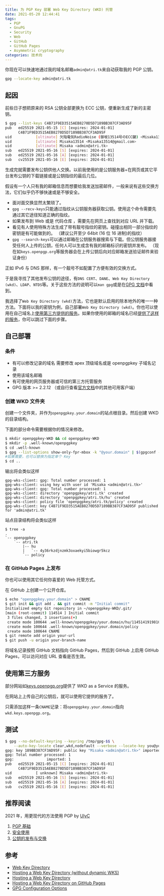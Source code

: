 ```yaml
---
title: 为 PGP Key 部署 Web Key Directory (WKD) 托管
date: 2021-05-20 12:44:41
tags:
  - PGP
  - GnuPG
  - Security
  - Web
  - GitHub
  - GitHub Pages
  - Asymmetric cryptography
categories: 技术向
---
```


你现在可以快速地通过我的域名邮箱`admin@atri.tk`来自动获取我的 PGP 公钥。

```sh
gpg --locate-key admin@atri.tk
```

<!-- more -->

## 起因

前些日子想把原来的 RSA 公钥全部更换为 ECC 公钥，便重新生成了新的主密钥。

```sh
$ gpg --list-keys C4B71F9ED3515AEB8270D5D7189BB387CF3AD95F
pub   ed25519 2021-05-15 [C] [expires: 2024-01-01]
      C4B71F9ED3515AEB8270D5D7189BB387CF3AD95F
uid           [ultimate] 欠陥電気RadioNoise (御坂13514号のECC鍵) <Misaka13514@gmail.com>
uid           [ultimate] Misaka13514 <Misaka13514@gmail.com>
uid           [ultimate] Misaka <admin@atri.tk>
sub   ed25519 2021-05-16 [S] [expires: 2024-01-01]
sub   ed25519 2021-05-16 [A] [expires: 2024-01-01]
sub   cv25519 2021-05-16 [E] [expires: 2024-01-01]
```

生成完就需要发布公钥供他人交换。以前我使用的是公钥服务器+在网页或其它平台发布公钥的下载链接或是公钥指纹的最后几位。

假设有一个人只有我的邮箱信息而想要给我发送加密邮件，一般来说有这些交换方法，它们似乎仍不够快速或是不够安全。

- 面对面交换显然太繁琐了。
- `gpg --recv-keys`只能通过指纹从公钥服务器获取公钥。使用这个命令需要先通过其它途径知道正确的指纹。
- 如果发布到 Web 或是 代码仓库 ，需要先在网页上查找到对应 URL 并下载。
- 看见有人使用特殊方法生成了带有靓号指纹的密钥。碰撞出相同一部分指纹的密钥是有可能做到的。
  （建议公开至少 64bit (16 位 16 进制)的指纹）
- `gpg --search-keys`可以通过邮箱在公钥服务器搜索与下载。但公钥服务器接受任何人上传的公钥，任何人可以生成含有我的邮箱标识的密钥并发布。
  （现在如`keys.openpgp.org`等服务器会在上传公钥后向对应邮箱发送验证邮件来验证身份）

正如 IPv6 与 DNS 那样，有一个靓号不如配置了方便有效的交换方式。

于是我寻找了其他发布公钥的途径，有`DNS CERT`、`DANE`、`Web Key Directory (wkd)`、`LDAP`、`NTDS`等。关于这些方法的说明可以`man gpg`或是在[GPG 文档](https://www.gnupg.org/documentation/manuals/gnupg/GPG-Configuration-Options.html)中看到。

我选择了`Web Key Directory (wkd)`方法，它也是默认启用的除本地外的唯一一种方法。下面将以我的密钥为例，自己部署`Web Key Directory (wkd)`。你也可以使用在自己域名上[使用第三方提供的服务](#使用第三方服务)。如果你使用的邮箱的域名已经[提供了这样的服务](https://wiki.gnupg.org/WKD#Mail_Service_Providers_offering_WKD)，你可以跳过下面的步骤。

## 自己部署

### 条件

- 有可以修改记录的域名
  需要修改 apex 顶级域名或是 openpgpkey 子域名记录
- 使用该域名邮箱
- 有可使用的网页服务器或可信的第三方托管服务
- GPG 版本 >= 2.2.12 （或自行查看[官方文档](https://wiki.gnupg.org/WKDHosting)中的其他可用客户端）

### 创建 WKD 文件夹

创建一个文件夹，并作为`openpgpkey.your.domain`的站点根目录。然后创建 WKD 的目录结构。

下面的部分命令需要根据你的情况来修改。

```sh
$ mkdir openpgpkey-WKD && cd openpgpkey-WKD
$ mkdir -p .well-known/openpgpkey
$ cd .well-known
$ gpg --list-options show-only-fpr-mbox -k "@your.domain" | $(gpgconf --list-dirs libexecdir)/gpg-wks-client -v --install-key
#如果需要，也可以替换为指定单个 Key
$ cd ..
```

输出将会类似这样

```text
gpg-wks-client: gpg: Total number processed: 1
gpg-wks-client: using key with user id 'Misaka <admin@atri.tk>'
gpg-wks-client: gpg: Total number processed: 1
gpg-wks-client: directory 'openpgpkey/atri.tk' created
gpg-wks-client: directory 'openpgpkey/atri.tk/hu' created
gpg-wks-client: policy file 'openpgpkey/atri.tk/policy' created
gpg-wks-client: key C4B71F9ED3515AEB8270D5D7189BB387CF3AD95F published for 'admin@atri.tk'
```

站点目录结构将会类似这样

```text
$ tree -a
.
`-- openpgpkey
    `-- atri.tk
        |-- hu
        |   `-- 4y36rkzdjnzmk3oxaekyi5biowgr5kcz
        `-- policy
```

### 在 GitHub Pages 上发布

你也可以使用其它任何你喜爱的 Web 托管方式。

在 GitHub 上创建一个公开仓库。

```sh
$ echo "openpgpkey.your.domain" > CNAME
$ git init && git add . && git commit -m "Initial commit"
Initialized empty Git repository in ~/openpgpkey-WKD/.git/
[main (root-commit) 114514 ] Initial commit
 3 files changed, 3 insertions(+)
 create mode 100644 .well-known/openpgpkey/your.domain/hu/1145141919810aaaaaa
 create mode 100644 .well-known/openpgpkey/your.domain/policy
 create mode 100644 CNAME
$ git remote add origin your-url
$ git push -u origin your-branch-name
```

将域名记录按照 GitHub 文档指向 GitHub Pages，然后到 GitHub 上启用 GitHub Pages，可以访问对应 URL 查看是否生效。

## 使用第三方服务

部分网站如[keys.openpgp.org](https://keys.openpgp.org/about/usage)提供了 WKD as a Service 的服务。

在网站上上传自己的公钥后，就可以使用它提供的服务了。

只需添加这样一条`CNAME`记录：将`openpgpkey.your.domain`指向`wkd.keys.openpgp.org`。

## 测试

```sh
$ gpg --no-default-keyring --keyring /tmp/gpg-$$ \
    --auto-key-locate clear,wkd,nodefault --verbose --locate-key you@your.domain
gpg: key 189BB387CF3AD95F: public key "Misaka <admin@atri.tk>" imported
gpg: Total number processed: 1
gpg:               imported: 1
pub   ed25519 2021-05-15 [C] [expires: 2024-01-01]
      C4B71F9ED3515AEB8270D5D7189BB387CF3AD95F
uid           [ unknown] Misaka <admin@atri.tk>
sub   ed25519 2021-05-16 [S] [expires: 2024-01-01]
sub   ed25519 2021-05-16 [A] [expires: 2024-01-01]
sub   cv25519 2021-05-16 [E] [expires: 2024-01-01]
```

## 推荐阅读

2021 年，用更现代的方法使用 PGP by [UlyC](https://ulyc.github.io/)

1. [PGP 基础](https://ulyc.github.io/2021/01/13/2021年-用更现代的方法使用PGP-上/)
2. [安全使用](https://ulyc.github.io/2021/01/18/2021年-用更现代的方法使用PGP-中/)
3. [公钥的发布与交换](https://ulyc.github.io/2021/01/26/2021年-用更现代的方法使用PGP-下/)

## 参考

- [Web Key Directory](https://wiki.gnupg.org/WKD)
- [Hosting a Web Key Directory (without dynamic WKS)](https://wiki.gnupg.org/WKDHosting)
- [Hosting a Web Key Directory](https://gnupg.org/blog/20161027-hosting-a-web-key-directory.html)
- [Hosting a Web Key Directory on GitHub Pages](https://github.com/mihalyr/openpgpkey)
- [GPG Configuration Options](https://www.gnupg.org/documentation/manuals/gnupg/GPG-Configuration-Options.html)
